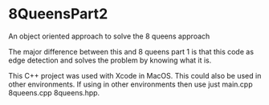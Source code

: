 # 8QueensPart2

An object oriented approach to solve the 8 queens approach

The major difference between this and 8 queens part 1 is that this code as edge detection and solves the problem by knowing what it is.

This C++ project was used with Xcode in MacOS. This could also be used in other environments. If using in other environments then use just main.cpp 8queens.cpp 8queens.hpp.
